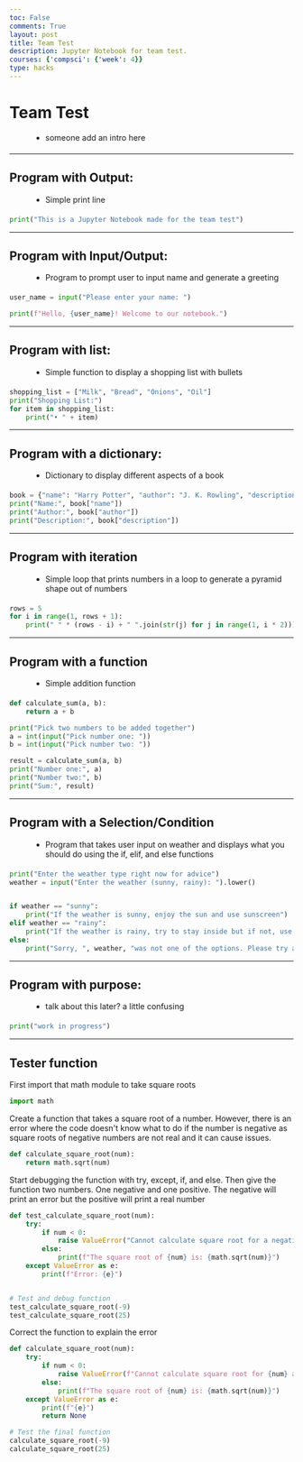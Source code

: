 ```yaml
---
toc: False
comments: True
layout: post
title: Team Test
description: Jupyter Notebook for team test.
courses: {'compsci': {'week': 4}}
type: hacks
---
```


# Team Test

<style>
  .bullet-points {
    list-style-type: disc; 
    margin-left: 40px; 
  }
  .bullet-points li {
    margin-bottom: 20px; 
  }
</style>

<ul class = "bullet-points">
  <li>someone add an intro here</li>
</ul>

---

## Program with Output:

<style>
  .bullet-points {
    list-style-type: disc; 
    margin-left: 40px; 
  }
  .bullet-points li {
    margin-bottom: 20px; 
  }
</style>

<ul class = "bullet-points">
  <li>Simple print line</li>
</ul>


```python
print("This is a Jupyter Notebook made for the team test")
```


---

## Program with Input/Output:

<style>
  .bullet-points {
    list-style-type: disc; 
    margin-left: 40px; 
  }
  .bullet-points li {
    margin-bottom: 20px; 
  }
</style>

<ul class = "bullet-points">
  <li>Program to prompt user to input name and generate a greeting</li>
</ul>

```python
user_name = input("Please enter your name: ")

print(f"Hello, {user_name}! Welcome to our notebook.")

```


---

## Program with list:

<style>
  .bullet-points {
    list-style-type: disc; 
    margin-left: 40px; 
  }
  .bullet-points li {
    margin-bottom: 20px; 
  }
</style>

<ul class = "bullet-points">
  <li>Simple function to display a shopping list with bullets</li>
</ul>

```python
shopping_list = ["Milk", "Bread", "Onions", "Oil"]
print("Shopping List:")
for item in shopping_list:
    print("• " + item)
```


---

## Program with a dictionary:

<style>
  .bullet-points {
    list-style-type: disc; 
    margin-left: 40px; 
  }
  .bullet-points li {
    margin-bottom: 20px; 
  }
</style>

<ul class = "bullet-points">
  <li>Dictionary to display different aspects of a book</li>
</ul>


```python
book = {"name": "Harry Potter", "author": "J. K. Rowling", "description": "Harry Potter is a young wizard destined for greatness in the magical world."} 
print("Name:", book["name"])
print("Author:", book["author"])
print("Description:", book["description"])
```


---

## Program with iteration

<style>
  .bullet-points {
    list-style-type: disc; 
    margin-left: 40px; 
  }
  .bullet-points li {
    margin-bottom: 20px; 
  }
</style>

<ul class = "bullet-points">
  <li>Simple loop that prints numbers in a loop to generate a pyramid shape out of numbers</li>
</ul>


```python
rows = 5
for i in range(1, rows + 1):
    print(" " * (rows - i) + " ".join(str(j) for j in range(1, i * 2)))

```


---

## Program with a function

<style>
  .bullet-points {
    list-style-type: disc; 
    margin-left: 40px; 
  }
  .bullet-points li {
    margin-bottom: 20px; 
  }
</style>

<ul class = "bullet-points">
  <li>Simple addition function</li>
</ul>


```python
def calculate_sum(a, b):
    return a + b

print("Pick two numbers to be added together")
a = int(input("Pick number one: "))
b = int(input("Pick number two: "))

result = calculate_sum(a, b)
print("Number one:", a)
print("Number two:", b)
print("Sum:", result)

```


---

## Program with a Selection/Condition

<style>
  .bullet-points {
    list-style-type: disc; 
    margin-left: 40px; 
  }
  .bullet-points li {
    margin-bottom: 20px; 
  }
</style>

<ul class = "bullet-points">
  <li>Program that takes user input on weather and displays what you should do using the if, elif, and else functions</li>
</ul>



```python
print("Enter the weather type right now for advice")
weather = input("Enter the weather (sunny, rainy): ").lower()


if weather == "sunny":
    print("If the weather is sunny, enjoy the sun and use sunscreen")
elif weather == "rainy":
    print("If the weather is rainy, try to stay inside but if not, use an umbrella and wear a poncho")
else:
    print("Sorry, ", weather, "was not one of the options. Please try again")

```


---

## Program with purpose:

<style>
  .bullet-points {
    list-style-type: disc; 
    margin-left: 40px; 
  }
  .bullet-points li {
    margin-bottom: 20px; 
  }
</style>

<ul class = "bullet-points">
  <li>talk about this later? a little confusing</li>
</ul>


```python
print("work in progress")
```


---

## Tester function


First import that math module to take square roots


```python
import math
```

Create a function that takes a square root of a number. However, there is an error where the code doesn't know what to do if the number is negative as square roots of negative numbers are not real and it can cause issues.


```python
def calculate_square_root(num):
    return math.sqrt(num)
```

Start debugging the function with try, except, if, and else. Then give the function two numbers. One negative and one positive. The negative will print an error but the positive will print a real number


```python
def test_calculate_square_root(num):
    try:
        if num < 0:
            raise ValueError("Cannot calculate square root for a negative number")
        else:
            print(f"The square root of {num} is: {math.sqrt(num)}")
    except ValueError as e:
        print(f"Error: {e}")


# Test and debug function
test_calculate_square_root(-9)  
test_calculate_square_root(25)   
```

Correct the function to explain the error


```python
def calculate_square_root(num):
    try:
        if num < 0:
            raise ValueError(f"Cannot calculate square root for {num} as it is a negative number.")
        else:
            print(f"The square root of {num} is: {math.sqrt(num)}")
    except ValueError as e:
        print(f"{e}")
        return None

# Test the final function
calculate_square_root(-9)  
calculate_square_root(25) 
```
